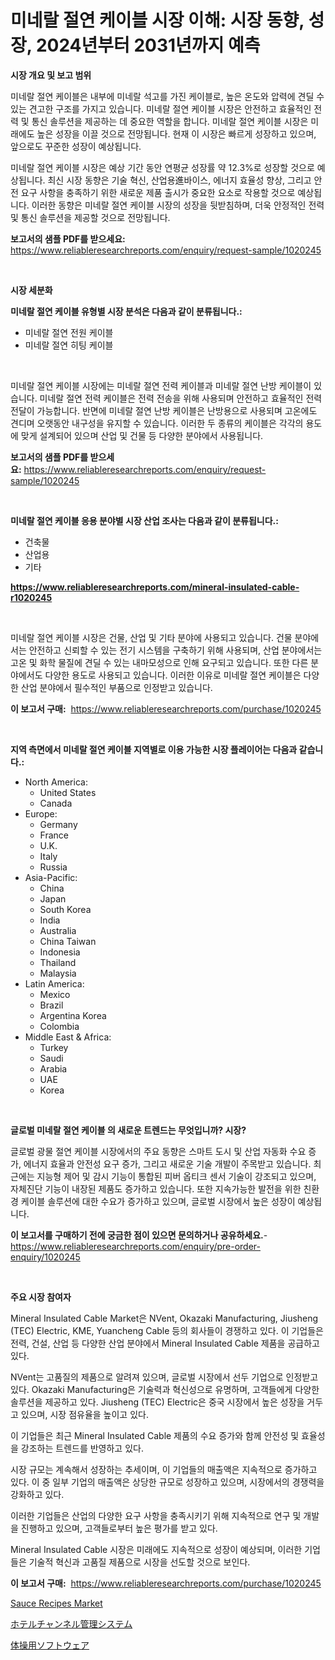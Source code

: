 <p><h1>미네랄 절연 케이블 시장 이해: 시장 동향, 성장, 2024년부터 2031년까지 예측</h1></p><p><strong>시장 개요 및 보고 범위</strong></p>
<p><p>미네랄 절연 케이블은 내부에 미네랄 석고를 가진 케이블로, 높은 온도와 압력에 견딜 수 있는 견고한 구조를 가지고 있습니다. 미네랄 절연 케이블 시장은 안전하고 효율적인 전력 및 통신 솔루션을 제공하는 데 중요한 역할을 합니다. 미네랄 절연 케이블 시장은 미래에도 높은 성장을 이끌 것으로 전망됩니다. 현재 이 시장은 빠르게 성장하고 있으며, 앞으로도 꾸준한 성장이 예상됩니다. </p><p>미네랄 절연 케이블 시장은 예상 기간 동안 연평균 성장률 약 12.3%로 성장할 것으로 예상됩니다. 최신 시장 동향은 기술 혁신, 산업용進바이스, 에너지 효율성 향상, 그리고 안전 요구 사항을 충족하기 위한 새로운 제품 출시가 중요한 요소로 작용할 것으로 예상됩니다. 이러한 동향은 미네랄 절연 케이블 시장의 성장을 뒷받침하며, 더욱 안정적인 전력 및 통신 솔루션을 제공할 것으로 전망됩니다.</p></p>
<p><strong>보고서의 샘플 PDF를 받으세요:</strong> <a href="https://www.reliableresearchreports.com/enquiry/request-sample/1020245">https://www.reliableresearchreports.com/enquiry/request-sample/1020245</a></p>
<p>&nbsp;</p>
<p><strong>시장 세분화</strong></p>
<p><strong>미네랄 절연 케이블 유형별 시장 분석은 다음과 같이 분류됩니다.:</strong></p>
<p><ul><li>미네랄 절연 전원 케이블</li><li>미네랄 절연 히팅 케이블</li></ul></p>
<p>&nbsp;</p>
<p><p>미네랄 절연 케이블 시장에는 미네랄 절연 전력 케이블과 미네랄 절연 난방 케이블이 있습니다. 미네랄 절연 전력 케이블은 전력 전송을 위해 사용되며 안전하고 효율적인 전력 전달이 가능합니다. 반면에 미네랄 절연 난방 케이블은 난방용으로 사용되며 고온에도 견디며 오랫동안 내구성을 유지할 수 있습니다. 이러한 두 종류의 케이블은 각각의 용도에 맞게 설계되어 있으며 산업 및 건물 등 다양한 분야에서 사용됩니다.</p></p>
<p><strong>보고서의 샘플 PDF를 받으세요:</strong>&nbsp;<a href="https://www.reliableresearchreports.com/enquiry/request-sample/1020245">https://www.reliableresearchreports.com/enquiry/request-sample/1020245</a></p>
<p>&nbsp;</p>
<p><strong> 미네랄 절연 케이블 응용 분야별 시장 산업 조사는 다음과 같이 분류됩니다.:</strong></p>
<p><ul><li>건축물</li><li>산업용</li><li>기타</li></ul></p>
<p><strong><a href="https://www.reliableresearchreports.com/mineral-insulated-cable-r1020245">https://www.reliableresearchreports.com/mineral-insulated-cable-r1020245</a></strong></p>
<p>&nbsp;</p>
<p><p>미네랄 절연 케이블 시장은 건물, 산업 및 기타 분야에 사용되고 있습니다. 건물 분야에서는 안전하고 신뢰할 수 있는 전기 시스템을 구축하기 위해 사용되며, 산업 분야에서는 고온 및 화학 물질에 견딜 수 있는 내마모성으로 인해 요구되고 있습니다. 또한 다른 분야에서도 다양한 용도로 사용되고 있습니다. 이러한 이유로 미네랄 절연 케이블은 다양한 산업 분야에서 필수적인 부품으로 인정받고 있습니다.</p></p>
<p><strong>이 보고서 구매:</strong>&nbsp; <a href="https://www.reliableresearchreports.com/purchase/1020245">https://www.reliableresearchreports.com/purchase/1020245</a></p>
<p>&nbsp;</p>
<p><strong>지역 측면에서 미네랄 절연 케이블 지역별로 이용 가능한 시장 플레이어는 다음과 같습니다.:</strong></p>
<p><ul>
    <li>
        North America:
        <ul>
            <li>United States</li>
            <li>Canada</li>
        </ul>
    </li>
    <li>
        Europe:
        <ul>
            <li>Germany</li>
            <li>France</li>
            <li>U.K.</li>
            <li>Italy</li>
            <li>Russia</li>
        </ul>
    </li>
    <li>
        Asia-Pacific:
        <ul>
            <li>China</li>
            <li>Japan</li>
            <li>South Korea</li>
            <li>India</li>
            <li>Australia</li>
            <li>China Taiwan</li>
            <li>Indonesia</li>
            <li>Thailand</li>
            <li>Malaysia</li>
        </ul>
    </li>
    <li>
        Latin America:
        <ul>
            <li>Mexico</li>
            <li>Brazil</li>
            <li>Argentina Korea</li>
            <li>Colombia</li>
        </ul>
    </li>
    <li>
        Middle East & Africa:
        <ul>
            <li>Turkey</li>
            <li>Saudi</li>
            <li>Arabia</li>
            <li>UAE</li>
            <li>Korea</li>
        </ul>
    </li>
    </ul></p>
<p>&nbsp;</p>
<p><strong>글로벌 미네랄 절연 케이블 의 새로운 트렌드는 무엇입니까? 시장?</strong></p>
<p><p>글로벌 광물 절연 케이블 시장에서의 주요 동향은 스마트 도시 및 산업 자동화 수요 증가, 에너지 효율과 안전성 요구 증가, 그리고 새로운 기술 개발이 주목받고 있습니다. 최근에는 지능형 제어 및 감시 기능이 통합된 피버 옵티크 센서 기술이 강조되고 있으며, 자체진단 기능이 내장된 제품도 증가하고 있습니다. 또한 지속가능한 발전을 위한 친환경 케이블 솔루션에 대한 수요가 증가하고 있으며, 글로벌 시장에서 높은 성장이 예상됩니다.</p></p>
<p><strong>이 보고서를 구매하기 전에 궁금한 점이 있으면 문의하거나 공유하세요.</strong>- <a href="https://www.reliableresearchreports.com/enquiry/pre-order-enquiry/1020245">https://www.reliableresearchreports.com/enquiry/pre-order-enquiry/1020245</a></p>
<p>&nbsp;</p>
<p><strong>주요 시장 참여자</strong></p>
<p><p>Mineral Insulated Cable Market은 NVent, Okazaki Manufacturing, Jiusheng (TEC) Electric, KME, Yuancheng Cable 등의 회사들이 경쟁하고 있다. 이 기업들은 전력, 건설, 산업 등 다양한 산업 분야에서 Mineral Insulated Cable 제품을 공급하고 있다.</p><p>NVent는 고품질의 제품으로 알려져 있으며, 글로벌 시장에서 선두 기업으로 인정받고 있다. Okazaki Manufacturing은 기술력과 혁신성으로 유명하며, 고객들에게 다양한 솔루션을 제공하고 있다. Jiusheng (TEC) Electric은 중국 시장에서 높은 성장을 거두고 있으며, 시장 점유율을 높이고 있다.</p><p>이 기업들은 최근 Mineral Insulated Cable 제품의 수요 증가와 함께 안전성 및 효율성을 강조하는 트렌드를 반영하고 있다.</p><p>시장 규모는 계속해서 성장하는 추세이며, 이 기업들의 매출액은 지속적으로 증가하고 있다. 이 중 일부 기업의 매출액은 상당한 규모로 성장하고 있으며, 시장에서의 경쟁력을 강화하고 있다.</p><p>이러한 기업들은 산업의 다양한 요구 사항을 충족시키기 위해 지속적으로 연구 및 개발을 진행하고 있으며, 고객들로부터 높은 평가를 받고 있다.</p><p>Mineral Insulated Cable 시장은 미래에도 지속적으로 성장이 예상되며, 이러한 기업들은 기술적 혁신과 고품질 제품으로 시장을 선도할 것으로 보인다.</p></p>
<p><strong>이 보고서 구매:</strong>&nbsp;&nbsp;<a href="https://www.reliableresearchreports.com/purchase/1020245">https://www.reliableresearchreports.com/purchase/1020245</a></p>
<p><p><a href="https://funky-papaya-cf4.notion.site/Sauce-Recipes-Market-Size-Market-Outlook-and-Market-Forecast-2024-to-2031-4868414f6b2b47d4968879ab0a9a2bd5">Sauce Recipes Market</a></p><p><a href="https://medium.com/@clairhane2018/%E3%83%9B%E3%83%86%E3%83%AB%E3%83%81%E3%83%A3%E3%83%8D%E3%83%AB%E7%AE%A1%E7%90%86%E3%82%B7%E3%82%B9%E3%83%86%E3%83%A0%E5%B8%82%E5%A0%B4-2031%E5%B9%B4%E3%81%BE%E3%81%A7%E3%81%AE%E3%83%88%E3%83%AC%E3%83%B3%E3%83%89-%E4%BA%88%E6%B8%AC-%E7%AB%B6%E4%BA%89%E5%88%86%E6%9E%90-aa08558cd845">ホテルチャンネル管理システム</a></p><p><a href="https://medium.com/@douglasyoung526/%E4%BD%93%E6%93%8D%E3%82%BD%E3%83%95%E3%83%88%E3%82%A6%E3%82%A7%E3%82%A2%E5%B8%82%E5%A0%B4%E3%81%AE%E8%A6%8F%E6%A8%A1-cagr-%E3%83%88%E3%83%AC%E3%83%B3%E3%83%892024-2030-da01c04e7b85">体操用ソフトウェア</a></p></p>